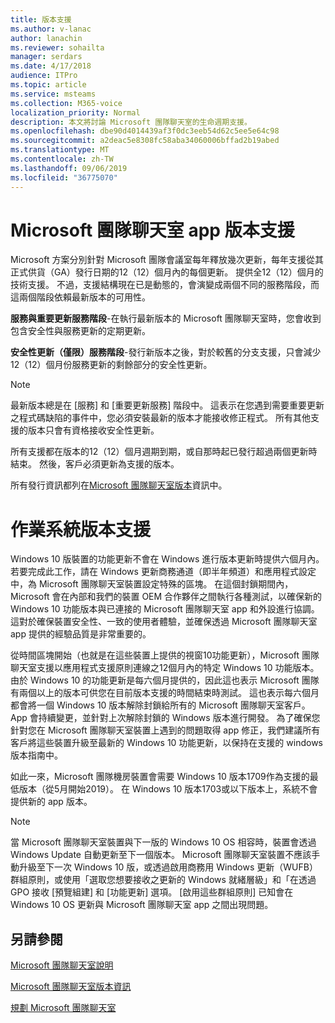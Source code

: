 ```yaml
---
title: 版本支援
ms.author: v-lanac
author: lanachin
ms.reviewer: sohailta
manager: serdars
ms.date: 4/17/2018
audience: ITPro
ms.topic: article
ms.service: msteams
ms.collection: M365-voice
localization_priority: Normal
description: 本文將討論 Microsoft 團隊聊天室的生命週期支援。
ms.openlocfilehash: dbe90d4014439af3f0dc3eeb54d62c5ee5e64c98
ms.sourcegitcommit: a2deac5e8308fc58aba34060006bffad2b19abed
ms.translationtype: MT
ms.contentlocale: zh-TW
ms.lasthandoff: 09/06/2019
ms.locfileid: "36775070"
---
```

# <a name="microsoft-teams-rooms-app-version-support"></a>Microsoft 團隊聊天室 app 版本支援
 
Microsoft 方案分別針對 Microsoft 團隊會議室每年釋放幾次更新，每年支援從其正式供貨（GA）發行日期的12（12）個月內的每個更新。 提供全12（12）個月的技術支援。 不過，支援結構現在已是動態的，會演變成兩個不同的服務階段，而這兩個階段依賴最新版本的可用性。

**服務與重要更新服務階段**\-在執行最新版本的 Microsoft 團隊聊天室時，您會收到包含安全性與服務更新的定期更新。

**安全性更新（僅限）服務階段**\-發行新版本之後，對於較舊的分支支援，只會減少12（12）個月份服務更新的剩餘部分的安全性更新。

> [!NOTE]
> 最新版本總是在 [服務] 和 [重要更新服務] 階段中。 這表示在您遇到需要重要更新之程式碼缺陷的事件中，您必須安裝最新的版本才能接收修正程式。 所有其他支援的版本只會有資格接收安全性更新。

所有支援都在版本的12（12）個月週期到期，或自那時起已發行超過兩個更新時結束。 然後，客戶必須更新為支援的版本。

所有發行資訊都列在[Microsoft 團隊聊天室版本](srs2-release-note.md)資訊中。

# <a name="os-version-support"></a>作業系統版本支援

Windows 10 版裝置的功能更新不會在 Windows 進行版本更新時提供六個月內。 若要完成此工作，請在 Windows 更新商務通道（即半年頻道）和應用程式設定中，為 Microsoft 團隊聊天室裝置設定特殊的區塊。 在這個封鎖期間內，Microsoft 會在內部和我們的裝置 OEM 合作夥伴之間執行各種測試，以確保新的 Windows 10 功能版本與已連接的 Microsoft 團隊聊天室 app 和外設進行協調。 這對於確保裝置安全性、一致的使用者體驗，並確保透過 Microsoft 團隊聊天室 app 提供的經驗品質是非常重要的。 

從時間區塊開始（也就是在這些裝置上提供的視窗10功能更新），Microsoft 團隊聊天室支援以應用程式支援原則連線之12個月內的特定 Windows 10 功能版本。 由於 Windows 10 的功能更新是每六個月提供的，因此這也表示 Microsoft 團隊有兩個以上的版本可供您在目前版本支援的時間結束時測試。 這也表示每六個月都會將一個 Windows 10 版本解除封鎖給所有的 Microsoft 團隊聊天室客戶。 App 會持續變更，並針對上次解除封鎖的 Windows 版本進行開發。 為了確保您針對您在 Microsoft 團隊聊天室裝置上遇到的問題取得 app 修正，我們建議所有客戶將這些裝置升級至最新的 Windows 10 功能更新，以保持在支援的 windows 版本指南中。

如此一來，Microsoft 團隊機房裝置會需要 Windows 10 版本1709作為支援的最低版本（從5月開始2019）。 在 Windows 10 版本1703或以下版本上，系統不會提供新的 app 版本。

> [!NOTE]
> 當 Microsoft 團隊聊天室裝置與下一版的 Windows 10 OS 相容時，裝置會透過 Windows Update 自動更新至下一個版本。 Microsoft 團隊聊天室裝置不應該手動升級至下一次 Windows 10 版，或透過啟用商務用 Windows 更新（WUFB）群組原則，或使用「選取您想要接收之更新的 Windows 就緒層級」和「在透過 GPO 接收 [預覽組建] 和 [功能更新] 選項。 [啟用這些群組原則] 已知會在 Windows 10 OS 更新與 Microsoft 團隊聊天室 app 之間出現問題。
 
<a name="See"> </a> 
## <a name="see-also"></a>另請參閱

[Microsoft 團隊聊天室說明](https://support.office.com/en-us/article/Skype-Room-Systems-version-2-help-e667f40e-5aab-40c1-bd68-611fe0002ba2)

[Microsoft 團隊聊天室版本資訊](srs2-release-note.md)

[規劃 Microsoft 團隊聊天室](skype-room-systems-v2-0.md)
